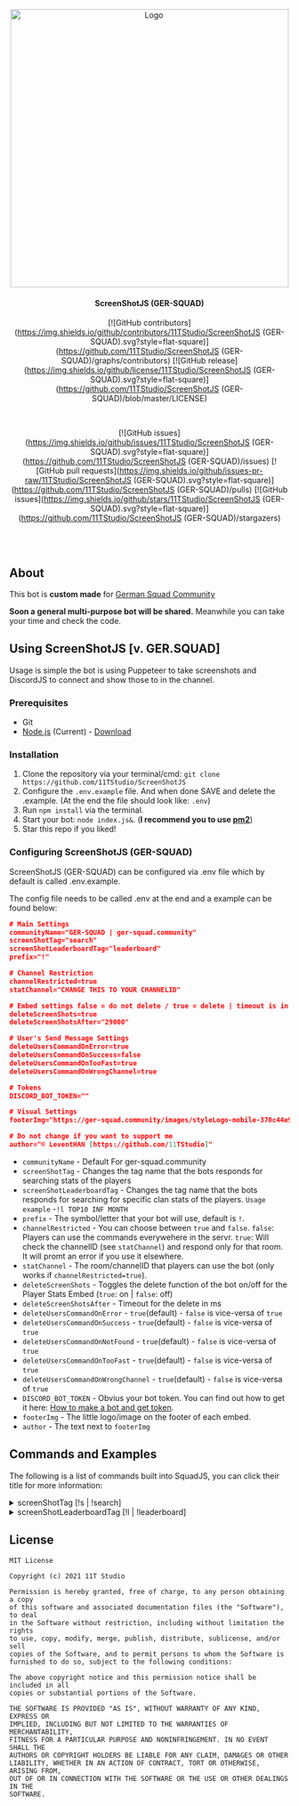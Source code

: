 <div align="center">

<img src="img/logo/ScreenShotJS (GER-SQUAD)-logo.png" alt="Logo" width="500"/>

#### ScreenShotJS (GER-SQUAD)
[![GitHub contributors](https://img.shields.io/github/contributors/11TStudio/ScreenShotJS (GER-SQUAD).svg?style=flat-square)](https://github.com/11TStudio/ScreenShotJS (GER-SQUAD)/graphs/contributors)
[![GitHub release](https://img.shields.io/github/license/11TStudio/ScreenShotJS (GER-SQUAD).svg?style=flat-square)](https://github.com/11TStudio/ScreenShotJS (GER-SQUAD)/blob/master/LICENSE)

<br>

[![GitHub issues](https://img.shields.io/github/issues/11TStudio/ScreenShotJS (GER-SQUAD).svg?style=flat-square)](https://github.com/11TStudio/ScreenShotJS (GER-SQUAD)/issues)
[![GitHub pull requests](https://img.shields.io/github/issues-pr-raw/11TStudio/ScreenShotJS (GER-SQUAD).svg?style=flat-square)](https://github.com/11TStudio/ScreenShotJS (GER-SQUAD)/pulls)
[![GitHub issues](https://img.shields.io/github/stars/11TStudio/ScreenShotJS (GER-SQUAD).svg?style=flat-square)](https://github.com/11TStudio/ScreenShotJS (GER-SQUAD)/stargazers)



<br><br>
</div>

## About
This bot is **custom made** for <a href="https://ger-squad.community/" target="_blank">German Squad Community</a>

**Soon a general multi-purpose bot will be shared.** 
Meanwhile you can take your time and check the code.

## Using ScreenShotJS [v. GER.SQUAD]
Usage is simple the bot is using Puppeteer to take screenshots and DiscordJS to connect and show those to in the channel.

### Prerequisites
 * Git
 * [Node.js](https://nodejs.org/en/) (Current) - [Download](https://nodejs.org/en/)

### Installation
1. Clone the repository via your terminal/cmd: ```git clone https://github.com/11TStudio/ScreenShotJS```
2. Configure the `.env.example` file. And when done SAVE and delete the .example. (At the end the file should look like: `.env`)
3. Run `npm install` via the terminal.
4. Start your bot: `node index.js&`. (**I recommend you to use [pm2](https://pm2.keymetrics.io)**)
5. Star this repo if you liked!

### Configuring ScreenShotJS (GER-SQUAD)
ScreenShotJS (GER-SQUAD) can be configured via .env file which by default is called .env.example.

The config file needs to be called .env at the end and a example can be found below:
```json
# Main Settings
communityName="GER-SQUAD | ger-squad.community"
screenShotTag="search"
screenShotLeaderboardTag="leaderboard"
prefix="!"

# Channel Restriction
channelRestricted=true
statChannel="CHANGE THIS TO YOUR CHANNELID"

# Embed settings false = do not delete / true = delete | timeout is in milliseconds
deleteScreenShots=true
deleteScreenShotsAfter="29000"

# User's Send Message Settings
deleteUsersCommandOnError=true
deleteUsersCommandOnSuccess=false
deleteUsersCommandOnTooFast=true
deleteUsersCommandOnWrongChannel=true

# Tokens
DISCORD_BOT_TOKEN=""

# Visual Settings
footerImg="https://ger-squad.community/images/styleLogo-mobile-370c44e9b3f240ce666358e1e299707154cda826.png"

# Do not change if you want to support me
author="©️ LeventHAN [https://github.com/11TStudio]"
```
 * `communityName` - Default For ger-squad.community
 * `screenShotTag` - Changes the tag name that the bots responds for searching stats of the players
 * `screenShotLeaderboardTag` - Changes the tag name that the bots responds for searching for specific clan stats of the players. `Usage example` -`!l TOP10 INF MONTH`
 * `prefix` - The symbol/letter that your bot will use, default is `!`.
 * `channelRestricted` - You can choose between `true` and `false`. `false`: Players can use the commands everywehere in the servr. `true`: Will check the channelID (see `statChannel`) and respond only for that room. It will promt an error if you use it elsewhere.
 * `statChannel` - The room/channelID that players can use the bot (only works if `channelRestricted=true`).
 * `deleteScreenShots` - Toggles the delete function of the bot on/off for the Player Stats Embed (`true`: on | `false`: off)
 * `deleteScreenShotsAfter` - Timeout for the delete in ms
 * `deleteUsersCommandOnError` - `true`(default) - `false` is vice-versa of `true`
 * `deleteUsersCommandOnSuccess` - `true`(default) - `false` is vice-versa of `true`
 * `deleteUsersCommandOnNotFound` - `true`(default) - `false` is vice-versa of `true`
 * `deleteUsersCommandOnTooFast` - `true`(default) - `false` is vice-versa of `true`
 * `deleteUsersCommandOnWrongChannel` - `true`(default) - `false` is vice-versa of `true`
 * `DISCORD_BOT_TOKEN` - Obvius your bot token. You can find out how to get it here: [How to make a bot and get token](https://www.writebots.com/discord-bot-token/).
 * `footerImg` - The little logo/image on the footer of each embed.
 * `author` - The text next to `footerImg`


## Commands and Examples
The following is a list of commands built into SquadJS, you can click their title for more information:

<details>
      <summary>screenShotTag [!s | !search]</summary>
      <h2>Search for players statistics</h2>
      <p>The <code>search</code> command will automatically screenshot the players stats from your stat page.</p>
      <h3>Example GIF</h3>
       <div align="center">
       <img src="https://i.gyazo.com/1f63c9f9f30d6afc7fdcc17590917584.gif" alt="Example !search"/>
       </div>
</details>
<details>
      <summary>screenShotLeaderboardTag [!l | !leaderboard]</summary>
      <h2>Search for specific clan's players statistics</h2>
      <p>The <code>sclan</code> command usage is as following: 
      <pre><code>
      !leaderboard [TOP10/TOP20/TOP30] [INF/VEH] [ALL/MONTH/WEEK]
      // OR
      !l [TOP10/TOP20/TOP30] [INF/VEH] [ALL/MONTH/WEEK]
      </code></pre>
      <h3>Example GIF</h3>
       <div align="center">
       <img src="https://i.gyazo.com/dd47b14a0ac13220eeb0887ea9f56df3.gif" alt="Example !leaderboard"/>
       </div>
</details>


## License
```
MIT License

Copyright (c) 2021 11T Studio

Permission is hereby granted, free of charge, to any person obtaining a copy
of this software and associated documentation files (the "Software"), to deal
in the Software without restriction, including without limitation the rights
to use, copy, modify, merge, publish, distribute, sublicense, and/or sell
copies of the Software, and to permit persons to whom the Software is
furnished to do so, subject to the following conditions:

The above copyright notice and this permission notice shall be included in all
copies or substantial portions of the Software.

THE SOFTWARE IS PROVIDED "AS IS", WITHOUT WARRANTY OF ANY KIND, EXPRESS OR
IMPLIED, INCLUDING BUT NOT LIMITED TO THE WARRANTIES OF MERCHANTABILITY,
FITNESS FOR A PARTICULAR PURPOSE AND NONINFRINGEMENT. IN NO EVENT SHALL THE
AUTHORS OR COPYRIGHT HOLDERS BE LIABLE FOR ANY CLAIM, DAMAGES OR OTHER
LIABILITY, WHETHER IN AN ACTION OF CONTRACT, TORT OR OTHERWISE, ARISING FROM,
OUT OF OR IN CONNECTION WITH THE SOFTWARE OR THE USE OR OTHER DEALINGS IN THE
SOFTWARE.

```